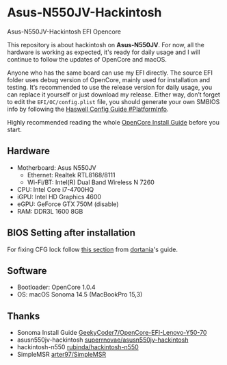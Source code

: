 # Asus-N550JV-Hackintosh
 Asus-N550JV-Hackintosh EFI Opencore

This repository is about hackintosh on **Asus-N550JV**. For now, all the hardware is working as expected, it's ready for daily usage and I will continue to follow the updates of OpenCore and macOS.

Anyone who has the same board can use my EFI directly. The source EFI folder uses debug version of OpenCore, mainly used for installation and testing. It’s recommended to use the release version for daily usage, you can replace it yourself or just download my release. Either way, don’t forget to edit the `EFI/OC/config.plist` file, you should generate your own SMBIOS info by following the [Haswell Config Guide #PlatformInfo](https://dortania.github.io/OpenCore-Install-Guide/config.plist/haswell.html#platforminfo). 

Highly recommended reading the whole [OpenCore Install Guide](https://dortania.github.io/OpenCore-Install-Guide/) before you start.

## Hardware

* Motherboard: Asus N550JV
    * Ethernet: Realtek RTL8168/8111
    * Wi-Fi/BT: Intel(R) Dual Band Wireless N 7260
* CPU: Intel Core i7-4700HQ
* iGPU: Intel HD Graphics 4600
* eGPU: GeForce GTX 750M (disable)
* RAM: DDR3L 1600 8GB

## BIOS Setting after installation
For fixing CFG lock follow
[this section](https://dortania.github.io/OpenCore-Post-Install/misc/msr-lock.html)
from [dortania](https://github.com/dortania)'s guide.

## Software

* Bootloader: OpenCore 1.0.4
* OS: macOS Sonoma 14.5 (MacBookPro 15,3)


## Thanks

- Sonoma Install Guide [GeekyCoder7/OpenCore-EFI-Lenovo-Y50-70](https://github.com/GeekyCoder7/OpenCore-EFI-Lenovo-Y50-70/) 
- asusn550jv-hackintosh [superrnovae/asusn550jv-hackintosh](https://github.com/superrnovae/asusn550jv-hackintosh/) 
- hackintosh-n550 [rubinda/hackintosh-n550](https://github.com/rubinda/hackintosh-n550/) 
- SimpleMSR [arter97/SimpleMSR](https://github.com/arter97/SimpleMSR/) 
 

